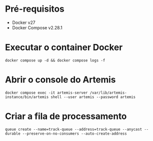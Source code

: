 # Pré-requisitos

* Docker v27
* Docker Compose v2.28.1

# Executar o container Docker

```shell
docker compose up -d && docker compose logs -f
```

# Abrir o console do Artemis

```shell
docker compose exec -it artemis-server /var/lib/artemis-instance/bin/artemis shell --user artemis --password artemis
```

# Criar a fila de processamento

```shell
queue create --name=track-queue --address=track-queue --anycast --durable --preserve-on-no-consumers --auto-create-address
```
